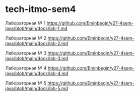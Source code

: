 # tech-itmo-sem4

Лабораторная № 1 
https://github.com/Eminbegin/y27-4sem-java/blob/main/docs/lab-1.md

Лабораторная № 2 
https://github.com/Eminbegin/y27-4sem-java/blob/main/docs/lab-2.md

Лабораторная № 3
https://github.com/Eminbegin/y27-4sem-java/blob/main/docs/lab-3.md

Лабораторная № 4
https://github.com/Eminbegin/y27-4sem-java/blob/main/docs/lab-4.md

Лабораторная № 5
https://github.com/Eminbegin/y27-4sem-java/blob/main/docs/lab-5.md
